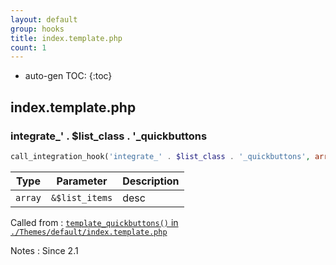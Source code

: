 ```yaml
---
layout: default
group: hooks
title: index.template.php
count: 1
---
```

* auto-gen TOC:
{:toc}

## index.template.php
### integrate_' . $list_class . '_quickbuttons

```php
call_integration_hook('integrate_' . $list_class . '_quickbuttons', array(&$list_items))
```

Type|Parameter|Description
---|---|---
`array`|`&$list_items`|desc

Called from
: [`template_quickbuttons()` in `./Themes/default/index.template.php`](../docs/index-template.html#template_quickbuttons)

Notes
: Since 2.1

